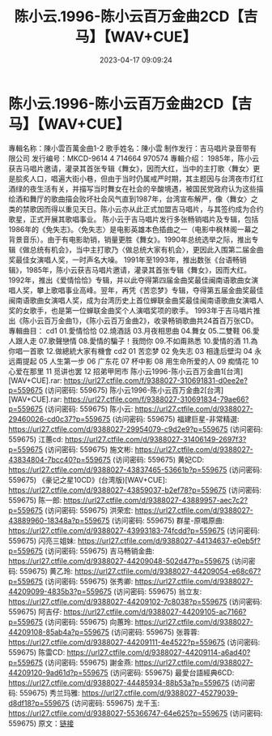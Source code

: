 ﻿---
title: 陈小云.1996-陈小云百万金曲2CD【吉马】【WAV+CUE】
date: 2023-04-17 09:09:24
categories: 闽南语(台语)
tags: 华语中文
---
# 陈小云.1996-陈小云百万金曲2CD【吉马】【WAV+CUE】

專輯名称：陳小雲百萬金曲1-2
歌手姓名：陳小雲
制作发行：吉马唱片录音带有限公司
发行编号：MKCD-9614 4 714664 970574
專輯介绍：
1985年，陈小云获吉马唱片邀请，灌录其首张专辑《舞女》，因而大红，当中的主打歌〈舞女〉更是脍炙人口，唱遍大街小巷，但由于当时仍属戒严时期，其主题因与台湾夜市灯红酒绿的夜生活有关，并描写当时舞女在社会的辛酸境遇，被国民党政府认为这些描绘酒和舞厅的歌曲描会败坏社会风气直到1987年，台湾宣布解严，像〈舞女〉之类的禁歌因而得以重见天日。陈小云亦从此正式加盟吉马唱片，与其签约成为合约歌星，正式开展其歌唱事业。
陈小云于吉马唱片发行多张畅销唱片及专辑，包括1986年的《免失志》。〈免失志〉是电影英雄本色插曲之一（电影中枫林阁一幕之背景音乐）。由于有电影助销，销量更胜《舞女》。1990年总统选举之际，推出专辑《做总统有机会》，当中主打歌乃〈做总统大家有机会〉，更因此入围第二届金曲奖最佳女演唱人奖，一时声名大噪。
1991年至1993年，推出数张《台语畅销辑》，1985年，陈小云获吉马唱片邀请，灌录其首张专辑《舞女》，因而大红。1992年，推出《爱情恰恰》专辑，并以此夺得第四届金曲奖最佳闽南语歌曲女演唱人奖，攀上歌唱事业高峰。翌年，再凭《苦恋梦》专辑，夺得第五届金曲奖最佳闽南语歌曲女演唱人奖，成为台湾历史上首位蝉联金曲奖最佳闽南语歌曲女演唱人奖的女歌手，也是第一位蝉联金曲奖个人演唱奖项的歌手。
1993年于吉马唱片推出《陈小云百万金曲1》，《陈小云百万金曲2》，收录畅销歌曲共24首百万张CD。
專輯曲目：
cd1
01.愛情恰恰
02.燒酒話
03.月夜相思曲
04.舞女
05.二雙鞋
06.愛人跟人走
07.歌聲戀情
08.愛情的騙子！我問你
09.不如甭熟悉
10.愛情的酒
11.為你唱一首歌
12.做總統大家有機會
cd2
01 苦恋梦
02 免失志
03 相逢后壁沟
04 永远甭提起
05 人生第一步
06 广东花
07 杯中影
08 用生命所爱的人
09 痴情花
10 心爱在那里
11 觅讲也罢
12 招弟甲罔市
陈小云1996-陈小云百万金曲1[台湾][WAV+CUE].rar: https://url27.ctfile.com/f/9388027-310691831-d0ee2e?p=559675
(访问密码: 559675)
陈小云1996-陈小云百万金曲2[台湾][WAV+CUE].rar: https://url27.ctfile.com/f/9388027-310691834-79ae66?p=559675
(访问密码: 559675)
陈小云: https://url27.ctfile.com/d/9388027-29460026-cd0c37?p=559675
(访问密码: 559675)
福建巨星-非常精選: https://url27.ctfile.com/d/9388027-29954079-c9d2e9?p=559675
(访问密码: 559675)
江蕙cd: https://url27.ctfile.com/d/9388027-31406149-2697f3?p=559675
(访问密码: 559675)
施文彬: https://url27.ctfile.com/d/9388027-43834804-7bcc40?p=559675
(访问密码: 559675)
黄妃CD: https://url27.ctfile.com/d/9388027-43837465-53661b?p=559675
(访问密码: 559675)
《豪记之星10CD》(台湾版)[WAV+CUE]: https://url27.ctfile.com/d/9388027-43859037-b2ef78?p=559675
(访问密码: 559675)
陈一郎: https://url27.ctfile.com/d/9388027-43889957-aec7c2?p=559675
(访问密码: 559675)
洪荣宏: https://url27.ctfile.com/d/9388027-43889960-18348a?p=559675
(访问密码: 559675)
群星-原唱原曲: https://url27.ctfile.com/d/9388027-43993183-74fcdd?p=559675
(访问密码: 559675)
闪亮三姐妹: https://url27.ctfile.com/d/9388027-44134637-e0eb5f?p=559675
(访问密码: 559675)
吉马畅销金曲: https://url27.ctfile.com/d/9388027-44209048-502d47?p=559675
(访问密码: 559675)
黄乙玲: https://url27.ctfile.com/d/9388027-44209054-e68c67?p=559675
(访问密码: 559675)
张秀卿: https://url27.ctfile.com/d/9388027-44209099-4835b3?p=559675
(访问密码: 559675)
翁立友: https://url27.ctfile.com/d/9388027-44209102-7c8038?p=559675
(访问密码: 559675)
阿吉仔: https://url27.ctfile.com/d/9388027-44209105-ac7166?p=559675
(访问密码: 559675)
向蕙玲: https://url27.ctfile.com/d/9388027-44209108-85ab4a?p=559675
(访问密码: 559675)
张蓉蓉: https://url27.ctfile.com/d/9388027-44209111-4e4522?p=559675
(访问密码: 559675)
陈雷CD: https://url27.ctfile.com/d/9388027-44209114-a6ad40?p=559675
(访问密码: 559675)
謝金燕: https://url27.ctfile.com/d/9388027-44209120-9ad61d?p=559675
(访问密码: 559675)
最愛台語經典6CD: https://url27.ctfile.com/d/9388027-44485934-88b53a?p=559675
(访问密码: 559675)
秀兰玛雅: https://url27.ctfile.com/d/9388027-45279039-d8df18?p=559675
(访问密码: 559675)
龙千玉: https://url27.ctfile.com/d/9388027-55366747-64e625?p=559675
(访问密码: 559675)
原文：[链接](https://blog.sina.com.cn/s/blog_1647c7e76010311h1.html)